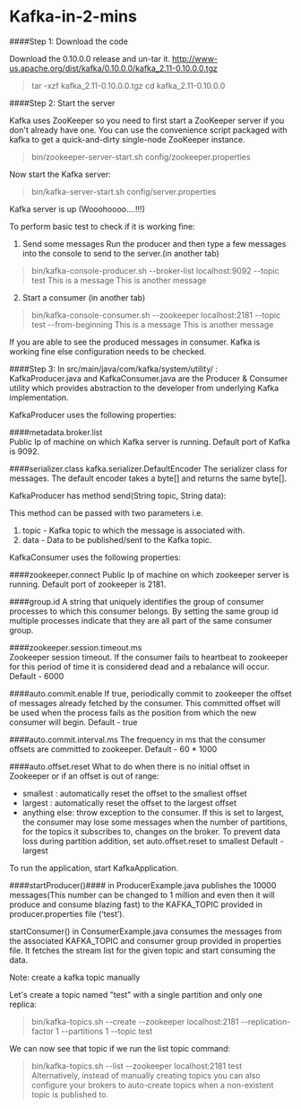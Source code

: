 # Kafka-in-2-mins

####Step 1: Download the code

Download the 0.10.0.0 release and un-tar it.
http://www-us.apache.org/dist/kafka/0.10.0.0/kafka_2.11-0.10.0.0.tgz 

> tar -xzf kafka_2.11-0.10.0.0.tgz
> cd kafka_2.11-0.10.0.0

####Step 2: Start the server

Kafka uses ZooKeeper so you need to first start a ZooKeeper server if you don't already have one. You can use the convenience script packaged with kafka to get a quick-and-dirty single-node ZooKeeper instance.

> bin/zookeeper-server-start.sh config/zookeeper.properties

Now start the Kafka server:
> bin/kafka-server-start.sh config/server.properties

Kafka server is up (Wooohoooo….!!!) 

To perform basic test to check if it is working fine:

1) Send some messages 
Run the producer and then type a few messages into the console to send to the server.(in another tab)

> bin/kafka-console-producer.sh --broker-list localhost:9092 --topic test
This is a message
This is another message

2) Start a consumer (in another tab)

> bin/kafka-console-consumer.sh --zookeeper localhost:2181 --topic test --from-beginning
This is a message
This is another message

If you are able to see the produced messages in consumer. Kafka is working fine else configuration needs to be checked.


####Step 3: In src/main/java/com/kafka/system/utility/ :
KafkaProducer.java and KafkaConsumer.java are the Producer & Consumer utility which provides abstraction to the developer from underlying Kafka implementation. 

KafkaProducer uses the following properties:

####metadata.broker.list		
Public Ip of machine on which Kafka server is running.
Default port of Kafka is 9092.

####serializer.class	kafka.serializer.DefaultEncoder	
The serializer class for messages. The default encoder takes a byte[] and returns the same byte[].


KafkaProducer has method send(String topic, String data):

This method can be passed with two parameters i.e.
1) topic - Kafka topic to which the message is associated with.
2) data - Data to be published/sent to the Kafka topic. 


KafkaConsumer uses the following properties:

####zookeeper.connect
Public Ip of machine on which zookeeper server is running.
Default port of zookeeper is 2181.

####group.id
A string that uniquely identifies the group of consumer processes to which this consumer belongs. By setting the same group id multiple processes indicate that they are all part of the same consumer group.

####zookeeper.session.timeout.ms 	
Zookeeper session timeout. If the consumer fails to heartbeat to zookeeper for this period of time it is considered dead and a rebalance will occur.
Default - 6000	

####auto.commit.enable
If true, periodically commit to zookeeper the offset of messages already fetched by the consumer. This committed offset will be used when the process fails as the position from which the new consumer will begin.
Default - true

####auto.commit.interval.ms	
The frequency in ms that the consumer offsets are committed to zookeeper.
Default - 60 * 1000


####auto.offset.reset
What to do when there is no initial offset in Zookeeper or if an offset is out of range:
* smallest : automatically reset the offset to the smallest offset
* largest : automatically reset the offset to the largest offset
* anything else: throw exception to the consumer. If this is set to largest, the consumer may lose some messages when the number of partitions, for the topics it subscribes to, changes on the broker. To prevent data loss during partition addition, set auto.offset.reset to smallest
Default - largest

To run the application, start KafkaApplication.

####startProducer()#### in ProducerExample.java publishes the 10000 messages(This number can be changed to 1 million and even then it will produce and consume blazing fast) to the KAFKA_TOPIC provided in producer.properties file (‘test’).

startConsumer() in ConsumerExample.java consumes the messages from the associated KAFKA_TOPIC and consumer group provided in properties file.
It fetches the stream list for the given topic and start consuming the data. 



Note: create a kafka topic manually

Let's create a topic named "test" with a single partition and only one replica:
> bin/kafka-topics.sh --create --zookeeper localhost:2181 --replication-factor 1 --partitions 1 --topic test

We can now see that topic if we run the list topic command:
> bin/kafka-topics.sh --list --zookeeper localhost:2181
test
Alternatively, instead of manually creating topics you can also configure your brokers to auto-create topics when a non-existent topic is published to.  
